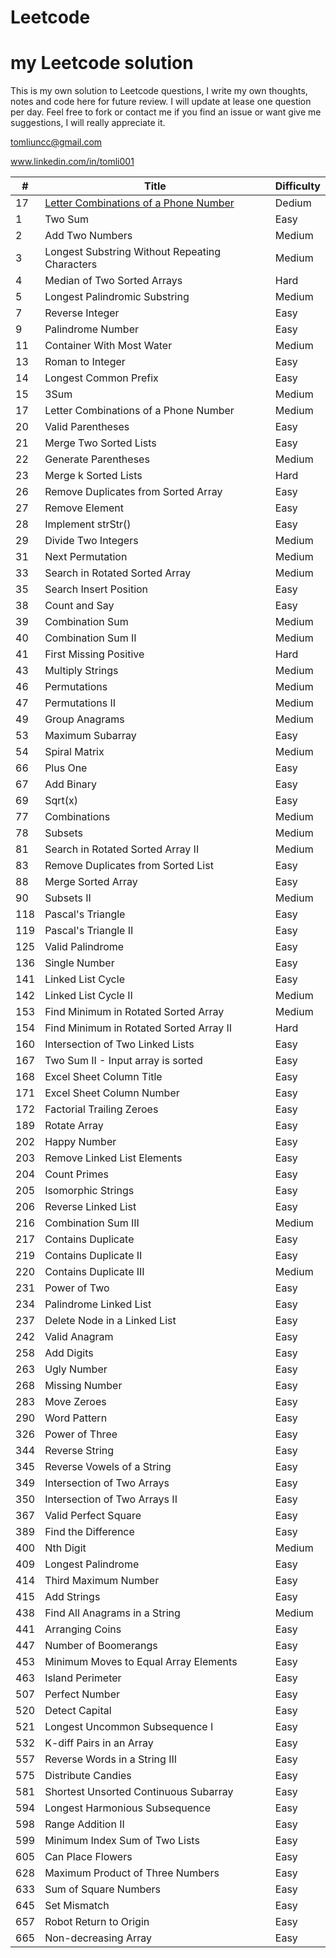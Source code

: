 # Leetcode
# my Leetcode solution

This is my own solution to Leetcode questions, I write my own thoughts, notes and code here for future review. I will update at lease one question per day. Feel free to fork or contact me if you find an issue or want give me suggestions, I will really appreciate it.

tomliuncc@gmail.com

www.linkedin.com/in/tomli001

| # | Title | Difficulty |
|---| ----- | ---------- |
| 17 | [Letter Combinations of a Phone Number](https://github.com/WeiqingLi1/Leetcode/blob/master/solution/17.%20Letter%20Combinations%20of%20a%20Phone%20Number.md) | Dedium |
| 1 | Two Sum     | Easy |
| 2 | Add Two Numbers     | Medium |
| 3 | Longest Substring Without Repeating Characters     | Medium |
| 4 | Median of Two Sorted Arrays     | Hard |
| 5 | Longest Palindromic Substring     | Medium |
| 7 | Reverse Integer     | Easy |
| 9 | Palindrome Number     | Easy |
| 11 | Container With Most Water     | Medium |
| 13 | Roman to Integer     | Easy |
| 14 | Longest Common Prefix     | Easy |
| 15 | 3Sum     | Medium |
| 17 | Letter Combinations of a Phone Number     | Medium |
| 20 | Valid Parentheses     | Easy |
| 21 | Merge Two Sorted Lists     | Easy |
| 22 | Generate Parentheses     | Medium |
| 23 | Merge k Sorted Lists     | Hard |
| 26 | Remove Duplicates from Sorted Array     | Easy |
| 27 | Remove Element     | Easy |
| 28 | Implement strStr()     | Easy |
| 29 | Divide Two Integers     | Medium |
| 31 | Next Permutation     | Medium |
| 33 | Search in Rotated Sorted Array     | Medium |
| 35 | Search Insert Position     | Easy |
| 38 | Count and Say     | Easy |
| 39 | Combination Sum     | Medium |
| 40 | Combination Sum II     | Medium |
| 41 | First Missing Positive     | Hard |
| 43 | Multiply Strings     | Medium |
| 46 | Permutations     | Medium |
| 47 | Permutations II     | Medium |
| 49 | Group Anagrams     | Medium |
| 53 | Maximum Subarray     | Easy |
| 54 | Spiral Matrix     | Medium |
| 66 | Plus One     | Easy |
| 67 | Add Binary     | Easy |
| 69 | Sqrt(x)     | Easy |
| 77 | Combinations     | Medium |
| 78 | Subsets     | Medium |
| 81 | Search in Rotated Sorted Array II     | Medium |
| 83 | Remove Duplicates from Sorted List     | Easy |
| 88 | Merge Sorted Array     | Easy |
| 90 | Subsets II     | Medium |
| 118 | Pascal's Triangle     | Easy |
| 119 | Pascal's Triangle II     | Easy |
| 125 | Valid Palindrome     | Easy |
| 136 | Single Number     | Easy |
| 141 | Linked List Cycle     | Easy |
| 142 | Linked List Cycle II     | Medium |
| 153 | Find Minimum in Rotated Sorted Array     | Medium |
| 154 | Find Minimum in Rotated Sorted Array II     | Hard |
| 160 | Intersection of Two Linked Lists     | Easy |
| 167 | Two Sum II - Input array is sorted     | Easy |
| 168 | Excel Sheet Column Title     | Easy |
| 171 | Excel Sheet Column Number     | Easy |
| 172 | Factorial Trailing Zeroes     | Easy |
| 189 | Rotate Array     | Easy |
| 202 | Happy Number     | Easy |
| 203 | Remove Linked List Elements     | Easy |
| 204 | Count Primes     | Easy |
| 205 | Isomorphic Strings     | Easy |
| 206 | Reverse Linked List     | Easy |
| 216 | Combination Sum III     | Medium |
| 217 | Contains Duplicate     | Easy |
| 219 | Contains Duplicate II     | Easy |
| 220 | Contains Duplicate III     | Medium |
| 231 | Power of Two     | Easy |
| 234 | Palindrome Linked List     | Easy |
| 237 | Delete Node in a Linked List     | Easy |
| 242 | Valid Anagram     | Easy |
| 258 | Add Digits     | Easy |
| 263 | Ugly Number     | Easy |
| 268 | Missing Number     | Easy |
| 283 | Move Zeroes     | Easy |
| 290 | Word Pattern     | Easy |
| 326 | Power of Three     | Easy |
| 344 | Reverse String     | Easy |
| 345 | Reverse Vowels of a String     | Easy |
| 349 | Intersection of Two Arrays     | Easy |
| 350 | Intersection of Two Arrays II     | Easy |
| 367 | Valid Perfect Square     | Easy |
| 389 | Find the Difference     | Easy |
| 400 | Nth Digit     | Medium |
| 409 | Longest Palindrome     | Easy |
| 414 | Third Maximum Number     | Easy |
| 415 | Add Strings     | Easy |
| 438 | Find All Anagrams in a String     | Medium |
| 441 | Arranging Coins     | Easy |
| 447 | Number of Boomerangs     | Easy |
| 453 | Minimum Moves to Equal Array Elements     | Easy |
| 463 | Island Perimeter     | Easy |
| 507 | Perfect Number     | Easy |
| 520 | Detect Capital     | Easy |
| 521 | Longest Uncommon Subsequence I      | Easy |
| 532 | K-diff Pairs in an Array     | Easy |
| 557 | Reverse Words in a String III     | Easy |
| 575 | Distribute Candies     | Easy |
| 581 | Shortest Unsorted Continuous Subarray     | Easy |
| 594 | Longest Harmonious Subsequence     | Easy |
| 598 | Range Addition II     | Easy |
| 599 | Minimum Index Sum of Two Lists     | Easy |
| 605 | Can Place Flowers     | Easy |
| 628 | Maximum Product of Three Numbers     | Easy |
| 633 | Sum of Square Numbers     | Easy |
| 645 | Set Mismatch     | Easy |
| 657 | Robot Return to Origin     | Easy |
| 665 | Non-decreasing Array     | Easy |

